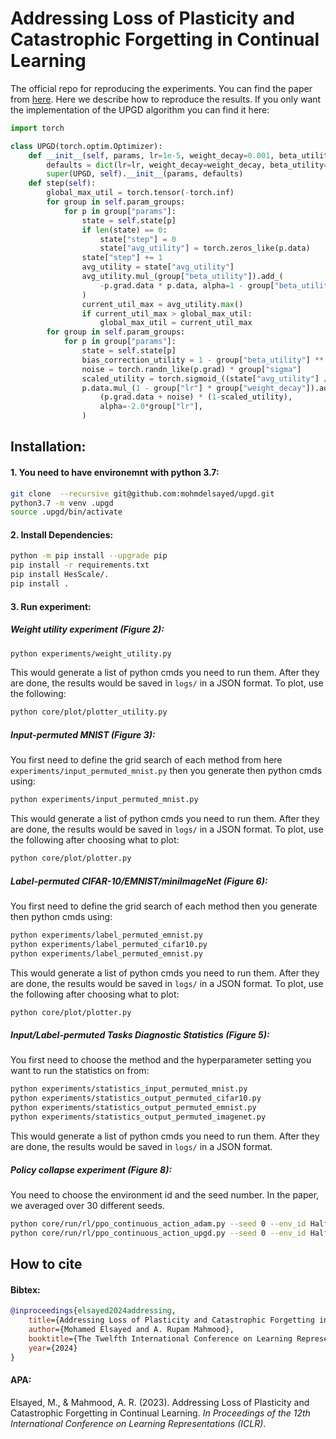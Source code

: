 # Addressing Loss of Plasticity and Catastrophic Forgetting in Continual Learning

The official repo for reproducing the experiments. You can find the paper from [here](https://openreview.net/forum?id=sKPzAXoylB). Here we describe how to reproduce the results. If you only want the implementation of the UPGD algorithm you can find it here:

```python
import torch

class UPGD(torch.optim.Optimizer):
    def __init__(self, params, lr=1e-5, weight_decay=0.001, beta_utility=0.999, sigma=0.001):
        defaults = dict(lr=lr, weight_decay=weight_decay, beta_utility=beta_utility, sigma=sigma)
        super(UPGD, self).__init__(params, defaults)
    def step(self):
        global_max_util = torch.tensor(-torch.inf)
        for group in self.param_groups:
            for p in group["params"]:
                state = self.state[p]
                if len(state) == 0:
                    state["step"] = 0
                    state["avg_utility"] = torch.zeros_like(p.data)
                state["step"] += 1
                avg_utility = state["avg_utility"]
                avg_utility.mul_(group["beta_utility"]).add_(
                    -p.grad.data * p.data, alpha=1 - group["beta_utility"]
                )
                current_util_max = avg_utility.max()
                if current_util_max > global_max_util:
                    global_max_util = current_util_max
        for group in self.param_groups:
            for p in group["params"]:
                state = self.state[p]
                bias_correction_utility = 1 - group["beta_utility"] ** state["step"]
                noise = torch.randn_like(p.grad) * group["sigma"]
                scaled_utility = torch.sigmoid_((state["avg_utility"] / bias_correction_utility) / global_max_util)
                p.data.mul_(1 - group["lr"] * group["weight_decay"]).add_(
                    (p.grad.data + noise) * (1-scaled_utility),
                    alpha=-2.0*group["lr"],
                )
```

## Installation:
#### 1. You need to have environemnt with python 3.7:
``` sh
git clone  --recursive git@github.com:mohmdelsayed/upgd.git
python3.7 -m venv .upgd
source .upgd/bin/activate
```
#### 2. Install Dependencies:
```sh
python -m pip install --upgrade pip
pip install -r requirements.txt 
pip install HesScale/.
pip install .
```

#### 3. Run experiment:
##### Weight utility experiment (Figure 2):
```sh
python experiments/weight_utility.py
```
This would generate a list of python cmds you need to run them. After they are done, the results would be saved in `logs/` in a JSON format. To plot, use the following:
```sh
python core/plot/plotter_utility.py
```

##### Input-permuted MNIST (Figure 3):
You first need to define the grid search of each method from here `experiments/input_permuted_mnist.py` then you generate then python cmds using:
```sh
python experiments/input_permuted_mnist.py
```
This would generate a list of python cmds you need to run them. After they are done, the results would be saved in `logs/` in a JSON format. To plot, use the following after choosing what to plot:
```sh
python core/plot/plotter.py
```

##### Label-permuted CIFAR-10/EMNIST/miniImageNet (Figure 6):
You first need to define the grid search of each method then you generate then python cmds using:
```sh
python experiments/label_permuted_emnist.py
python experiments/label_permuted_cifar10.py
python experiments/label_permuted_emnist.py
```
This would generate a list of python cmds you need to run them. After they are done, the results would be saved in `logs/` in a JSON format. To plot, use the following after choosing what to plot:
```sh
python core/plot/plotter.py
```

##### Input/Label-permuted Tasks Diagnostic Statistics (Figure 5):
You first need to choose the method and the hyperparameter setting you want to run the statistics on from:
```sh
python experiments/statistics_input_permuted_mnist.py
python experiments/statistics_output_permuted_cifar10.py
python experiments/statistics_output_permuted_emnist.py
python experiments/statistics_output_permuted_imagenet.py
```
This would generate a list of python cmds you need to run them. After they are done, the results would be saved in `logs/` in a JSON format.


##### Policy collapse experiment (Figure 8):
You need to choose the environment id and the seed number. In the paper, we averaged over 30 different seeds.
```sh
python core/run/rl/ppo_continuous_action_adam.py --seed 0 --env_id HalfCheetah-v4
python core/run/rl/ppo_continuous_action_upgd.py --seed 0 --env_id HalfCheetah-v4
```

## How to cite

#### Bibtex:
```bibtex
@inproceedings{elsayed2024addressing,
    title={Addressing Loss of Plasticity and Catastrophic Forgetting in Continual Learning},
    author={Mohamed Elsayed and A. Rupam Mahmood},
    booktitle={The Twelfth International Conference on Learning Representations},
    year={2024}
}
```

#### APA:
Elsayed, M., & Mahmood, A. R. (2023). Addressing Loss of Plasticity and Catastrophic Forgetting in Continual Learning. <em>In Proceedings of the 12th International Conference on Learning Representations (ICLR)</em>.